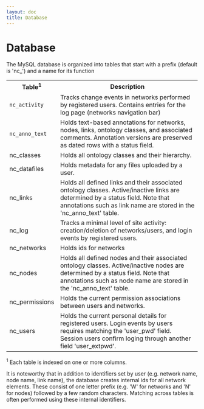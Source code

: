 ```yaml
---
layout: doc
title: Database
---
```


# Database

The MySQL database is organized into tables that start with a prefix (default is 'nc_') and a name for its function

<table class="table">
  <tr><th>Table<sup>1</sup></th><th>Description</th></tr>
  <tr>	<td><code>nc_activity</code></td>
	<td>Tracks change events in networks performed by registered users. Contains entries for the log page (networks navigation bar)</td></tr>
  <tr>	<td><code>nc_anno_text</code></td>
	<td>Holds text-based annotations for networks, nodes, links, ontology classes, and associated comments. Annotation versions are preserved as dated rows with a status field.</td></tr>
  <tr>	<td>nc_classes</td>
	<td>Holds all ontology classes and their hierarchy. </td></tr>
  <tr>	<td>nc_datafiles</td>
	<td>Holds metadata for any files uploaded by a user. </td></tr>
  <tr>	<td>nc_links</td>
	<td>Holds all defined links and their associated ontology classes. Active/inactive links are determined by a status field. Note that annotations such as link name are stored in the 'nc_anno_text' table.</td></tr>
  <tr>	<td>nc_log</td>
	<td>Tracks a minimal level of site activity: creation/deletion of networks/users, and login events by registered users. </td></tr>
  <tr>	<td>nc_networks</td>
	<td>Holds ids for networks</td></tr>
  <tr>	<td>nc_nodes</td>
	<td>Holds all defined nodes and their associated ontology classes. Active/inactive nodes are determined by a status field. Note that annotations such as node name are stored in the 'nc_anno_text' table.</td></tr>
  <tr>	<td>nc_permissions</td>
	<td>Holds the current permission associations between users and networks.</td></tr>
  <tr>	<td>nc_users</td>
	<td>Holds the current personal details for registered users. Login events by users requires matching the 'user_pwd' field. Session users confirm loging through another field 'user_extpwd'. </td></tr>
</table>

<sup>1</sup> Each table is indexed on one or more columns. 

It is noteworthy that in addition to identifiers set by user (e.g. network name, node name, link name), the database creates internal ids for all network elements. These consist of one letter prefix (e.g. 'W' for networks and 'N' for nodes) followed by a few random characters. Matching across tables is often performed using these internal identifiers.


